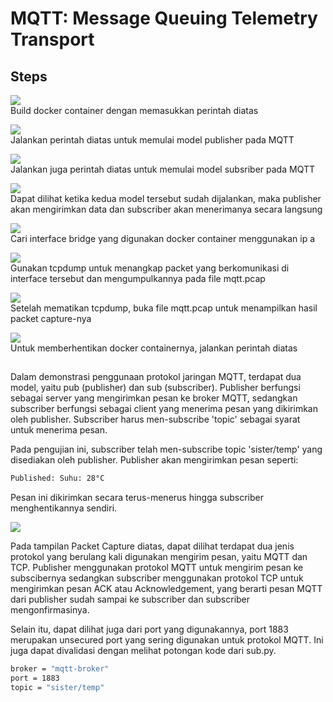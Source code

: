 # MQTT: Message Queuing Telemetry Transport

## Steps
<img src="https://media4.giphy.com/media/v1.Y2lkPTc5MGI3NjExbjRlOTZycGttbHZnY2p4azdzaW1ibHVsam0zYjNjZjhtcGVldnI1OSZlcD12MV9pbnRlcm5hbF9naWZfYnlfaWQmY3Q9Zw/IugLOTjmYCtDtgSZ5B/giphy.gif"><br>
Build docker container dengan memasukkan perintah diatas

<img src="https://media0.giphy.com/media/v1.Y2lkPTc5MGI3NjExNDVheWFyYWF1NHJ1YXgyZzZ5a2l1cTR2dWhqb2tsdG5sOXoxZDgzeCZlcD12MV9pbnRlcm5hbF9naWZfYnlfaWQmY3Q9Zw/ecL0JUrEA0ryDXBqW2/giphy.gif"><br>
Jalankan perintah diatas untuk memulai model publisher pada MQTT

<img src="https://media3.giphy.com/media/v1.Y2lkPTc5MGI3NjExd2tsM3VsaGdmZHlqdWN0YjBib3J1aDk4c2Ezb2UzYjZpMXV1NTdpeCZlcD12MV9pbnRlcm5hbF9naWZfYnlfaWQmY3Q9Zw/x6Of5tmP4lRz1EJ1Ft/giphy.gif"><br>
Jalankan juga perintah diatas untuk memulai model subsriber pada MQTT

<img src="https://media4.giphy.com/media/v1.Y2lkPTc5MGI3NjExdTl1Z2h6OG1oMTBmNHdpcnk4NXJ0aGNhZnY3cmprd2lrYWU2OHB4ciZlcD12MV9pbnRlcm5hbF9naWZfYnlfaWQmY3Q9Zw/ILMVOeRny9LTHUv5gs/giphy.gif"><br>
Dapat dilihat ketika kedua model tersebut sudah dijalankan, maka publisher akan mengirimkan data dan subscriber akan menerimanya secara langsung

<img src="https://media0.giphy.com/media/v1.Y2lkPTc5MGI3NjExM2IwMDBnYWxpNTcxOGZtZ3RjMTZkN3NoZmYybm0wbWVybjhuaDRmMyZlcD12MV9pbnRlcm5hbF9naWZfYnlfaWQmY3Q9Zw/wimoOMN0yA9owrp2Zs/giphy.gif"><br>
Cari interface bridge yang digunakan docker container menggunakan ip a

<img src="https://media0.giphy.com/media/v1.Y2lkPTc5MGI3NjExcmdmbHhmZDk4N3oybnZlMGp1cDdoaHA1dHk5MHNwY29kdmFtYTdnYyZlcD12MV9pbnRlcm5hbF9naWZfYnlfaWQmY3Q9Zw/dRq7nKA8k4hEZVpgfa/giphy.gif"><br>
Gunakan tcpdump untuk menangkap packet yang berkomunikasi di interface tersebut dan mengumpulkannya pada file mqtt.pcap

<img src="https://media3.giphy.com/media/v1.Y2lkPTc5MGI3NjExcTNieTloZDg0a2dqcDBrY2hlZ3lrbDl0YTc5cnU1cms0aWJkYmdzNyZlcD12MV9pbnRlcm5hbF9naWZfYnlfaWQmY3Q9Zw/T3D6Iol1umHxLj1CKE/giphy.gif"><br>
Setelah mematikan tcpdump, buka file mqtt.pcap untuk menampilkan hasil packet capture-nya

<img src="https://media3.giphy.com/media/v1.Y2lkPTc5MGI3NjExeXQ0M2g0ZHFrcGdyYjUwOWtjYWY0ajQ5cGxndGZnNnB0OHZ3ZDZ4ZyZlcD12MV9pbnRlcm5hbF9naWZfYnlfaWQmY3Q9Zw/mlAznb0Ae7pzlWIYLe/giphy.gif"><br>
Untuk memberhentikan docker containernya, jalankan perintah diatas

##
Dalam demonstrasi penggunaan protokol jaringan MQTT, terdapat dua model, yaitu pub (publisher) dan sub (subscriber). Publisher berfungsi sebagai server yang mengirimkan pesan ke broker MQTT, sedangkan subscriber berfungsi sebagai client yang menerima pesan yang dikirimkan oleh publisher. Subscriber harus men-subscribe 'topic' sebagai syarat untuk menerima pesan.

Pada pengujian ini, subscriber telah men-subscribe topic 'sister/temp' yang disediakan oleh publisher. Publisher akan mengirimkan pesan seperti:

```bash
Published: Suhu: 28°C
```

Pesan ini dikirimkan secara terus-menerus hingga subscriber menghentikannya sendiri. 

<img src="https://i.imgur.com/07FVBDv.png"><br>

Pada tampilan Packet Capture diatas, dapat dilihat terdapat dua jenis protokol yang berulang kali digunakan mengirim pesan, yaitu MQTT dan TCP. Publisher menggunakan protokol MQTT untuk mengirim pesan ke subscibernya sedangkan subscriber menggunakan protokol TCP untuk mengirimkan pesan ACK atau Acknowledgement, yang berarti pesan MQTT dari publisher sudah sampai ke subscriber dan subscriber mengonfirmasinya.

Selain itu, dapat dilihat juga dari port yang digunakannya, port 1883 merupakan unsecured port yang sering digunakan untuk protokol MQTT. Ini juga dapat divalidasi dengan melihat potongan kode dari sub.py.

```bash
broker = "mqtt-broker"
port = 1883
topic = "sister/temp"
```

##
